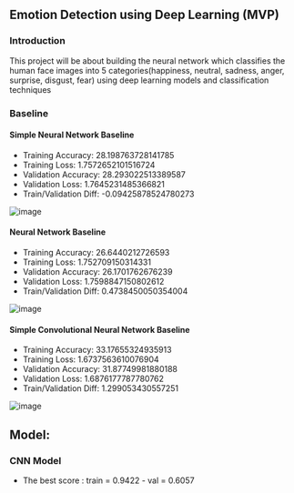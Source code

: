 ## Emotion Detection using Deep Learning (MVP)

### Introduction
This project will be about building the neural network which classifies the human face images into 5 categories(happiness, neutral, sadness, anger, surprise, disgust, fear) using deep learning models and classification techniques

### Baseline
#### Simple Neural Network Baseline
- Training Accuracy: 28.198763728141785
- Training Loss: 1.7572652101516724
- Validation Accuracy: 28.293022513389587
- Validation Loss: 1.7645231485366821
- Train/Validation Diff: -0.09425878524780273

![image](https://user-images.githubusercontent.com/60429676/148694038-14ddca10-cc08-423c-9d35-6d465422c5c6.png)


#### Neural Network Baseline
- Training Accuracy: 26.6440212726593
- Training Loss: 1.752709150314331
- Validation Accuracy: 26.1701762676239
- Validation Loss: 1.7598847150802612
- Train/Validation Diff: 0.4738450050354004

![image](https://user-images.githubusercontent.com/60429676/148694061-44d60bfb-2455-4ab4-9476-a34b2b31848e.png)


#### Simple Convolutional Neural Network Baseline
- Training Accuracy: 33.17655324935913
- Training Loss: 1.6737563610076904
- Validation Accuracy: 31.87749981880188
- Validation Loss: 1.6876177787780762
- Train/Validation Diff: 1.299053430557251

![image](https://user-images.githubusercontent.com/60429676/148694084-bfdaa0e5-1435-44ba-90ae-47784b5c9ed3.png)


## Model:
### CNN Model
- The best score : train = 0.9422 - val = 0.6057

